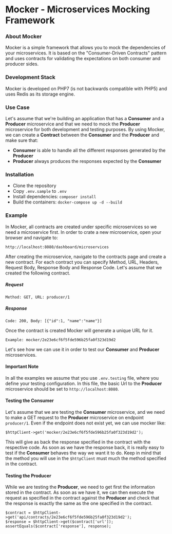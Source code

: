 Mocker - Microservices Mocking Framework
=======================================

### About Mocker

Mocker is a simple framework that allows you to mock the dependencies of your 
microservices. It is based on the "Consumer-Driven Contracts" pattern
and uses contracts for validating the expectations on both consumer and producer sides.

### Development Stack

Mocker is developed on PHP7 (is not backwards compatible with PHP5) and uses Redis as its storage engine.

### Use Case

Let's assume that we're building an application that has a **Consumer** and a **Producer**
microservice and that we need to mock the **Producer** microservice for both development
and testing purposes. By using Mocker, we can create a **Contract** between the **Consumer**
and the **Producer** and make sure that: 
- **Consumer** is able to handle all the different responses generated by the **Producer**
- **Producer** always produces the responses expected by the **Consumer**

### Installation

- Clone the repository
- Copy `.env.sample` to `.env`
- Install dependencies: `composer install`
- Build the containers: `docker-compose up -d --build` 

### Example

In Mocker, all contracts are created under specific microservices so we need a microservice first. 
In order to crate a new microservice, open your browser and navigate to:

```
http://localhost:8080/dashboard/microservices
```

After creating the microservice, navigate to the contracts page and create a new contract. For each contract you
can specify Method, URL, Headers, Request Body, Response Body and Response Code. 
Let's assume that we created the following contract.

##### Request

```
Method: GET, URL: producer/1
```

##### Response

```
Code: 200, Body: [{"id":1, "name":"name"}]
```

Once the contract is created Mocker will generate a unique URL for it. 

```
Example: mocker/2e23e6cf6f5fde596b25fa0f323d19d2
```

Let's see how we can use it in order
to test our **Consumer** and **Producer** microservices.

#### Important Note

In all the examples we assume that you use `.env.testing` file, where you define your testing configuration.
In this file, the basic Url to the **Producer** microservice should be set to `http://localhost:8080`.

#### Testing the Consumer

Let's assume that we are testing the **Consumer** microservice, and we need to make a GET request to the **Producer** 
microservice on endpoint `producer/1`. Even if the endpoint does not exist yet, we can use mocker like:

```
$httpClient->get('mocker/2e23e6cf6f5fde596b25fa0f323d19d2');
```

This will give as back the response specified in the contract with the respective code. As soon as we have the
response back, it is really easy to test if the **Consumer** behaves the way we want it to do. Keep in mind that
the method you will use in the `$httpClient` must much the method specified in the contract.

#### Testing the Producer

While we are testing the **Producer**, we need to get first the information stored in the contract.
As soon as we have it, we can then execute the request as specified in the contract against the **Producer**
and check that the response is exactly the same as the one specified in the contract.

```
$contract = $httpClient->get('api/contracts/2e23e6cf6f5fde596b25fa0f323d19d2');
$response = $httpClient->get($contract['url']);
assertEquals($contract['response'], response);
```